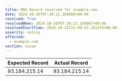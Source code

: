 ```yaml
---
title: DNS Record resolved for example.com
date: 2024-10-26T07:39:22.268860+00:00
resolved: True
resolvedWhen: 2024-10-26T07:39:22.268867+00:00
resolvedStartTime: 2024-10-25T21:09:43.191474+00:00
severity: notice
affected:
  - example.com
section: issue
---
```


| Expected Record  | Actual Record  |
|------------------|----------------|
| 93.184.215.14 | 93.184.215.14 |
